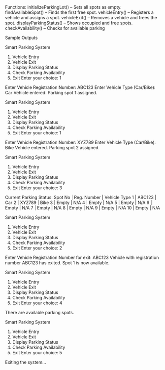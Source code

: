 Functions:
initializeParkingLot() – Sets all spots as empty.
findAvailableSpot() – Finds the first free spot.
vehicleEntry() – Registers a vehicle and assigns a spot.
vehicleExit() – Removes a vehicle and frees the spot.
displayParkingStatus() – Shows occupied and free spots.
checkAvailability() – Checks for available parking

Sample Outputs

Smart Parking System
1. Vehicle Entry
2. Vehicle Exit
3. Display Parking Status
4. Check Parking Availability
5. Exit
Enter your choice: 1

Enter Vehicle Registration Number: ABC123
Enter Vehicle Type (Car/Bike): Car
Vehicle entered. Parking spot 1 assigned.

Smart Parking System
1. Vehicle Entry
2. Vehicle Exit
3. Display Parking Status
4. Check Parking Availability
5. Exit
Enter your choice: 1

Enter Vehicle Registration Number: XYZ789
Enter Vehicle Type (Car/Bike): Bike
Vehicle entered. Parking spot 2 assigned.

Smart Parking System
1. Vehicle Entry
2. Vehicle Exit
3. Display Parking Status
4. Check Parking Availability
5. Exit
Enter your choice: 3

Current Parking Status:
Spot No | Reg. Number | Vehicle Type
1       | ABC123      | Car
2       | XYZ789      | Bike
3       | Empty       | N/A
4       | Empty       | N/A
5       | Empty       | N/A
6       | Empty       | N/A
7       | Empty       | N/A
8       | Empty       | N/A
9       | Empty       | N/A
10      | Empty       | N/A

Smart Parking System
1. Vehicle Entry
2. Vehicle Exit
3. Display Parking Status
4. Check Parking Availability
5. Exit
Enter your choice: 2

Enter Vehicle Registration Number for exit: ABC123
Vehicle with registration number ABC123 has exited. Spot 1 is now available.

Smart Parking System
1. Vehicle Entry
2. Vehicle Exit
3. Display Parking Status
4. Check Parking Availability
5. Exit
Enter your choice: 4

There are available parking spots.

Smart Parking System
1. Vehicle Entry
2. Vehicle Exit
3. Display Parking Status
4. Check Parking Availability
5. Exit
Enter your choice: 5

Exiting the system...
